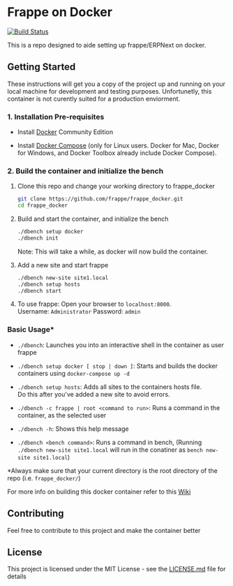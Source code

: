 # Frappe on Docker

[![Build Status](https://travis-ci.org/frappe/frappe_docker.svg?branch=master)](https://travis-ci.org/frappe/frappe_docker)

This is a repo designed to aide setting up frappe/ERPNext on docker.

## Getting Started

These instructions will get you a copy of the project up and running on your local machine for development and testing purposes. Unfortunetly, this container is not curently suited for a production enviorment.

### 1. Installation Pre-requisites

- Install [Docker](https://docs.docker.com/engine/installation) Community Edition

- Install [Docker Compose](https://docs.docker.com/compose/install/) (only for Linux users. Docker for Mac, Docker for Windows, and Docker Toolbox already include Docker Compose).

### 2. Build the container and initialize the bench

1. Clone this repo and change your working directory to frappe_docker

    ```bash
    git clone https://github.com/frappe/frappe_docker.git
    cd frappe_docker
    ```

2. Build and start the container, and initialize the bench

    ```bash
    ./dbench setup docker
    ./dbench init
    ```

    Note: This will take a while, as docker will now build the container.

3. Add a new site and start frappe

    ```bash
    ./dbench new-site site1.local
    ./dbench setup hosts
    ./dbench start
    ```
4. To use frappe: Open your browser to `localhost:8000`.  
  Username: `Administrator` Password: `admin`

### Basic Usage*

- `./dbench`: Launches you into an interactive shell in the container as user frappe

- `./dbench setup docker [ stop | down ]`: Starts and builds the docker containers using `docker-compose up -d`

- `./dbench setup hosts`: Adds all sites to the containers hosts file.  
  Do this after you've added a new site to avoid errors.

- `./dbench -c frappe | root <command to run>`: Runs a command in the container, as the selected user

- `./dbench -h`: Shows this help message

- `./dbench <bench command>`: Runs a command in bench, (Running `./dbench new-site site1.local` will run in the conatiner as `bench new-site site1.local`)

*Always make sure that your current directory is the root directory of the repo (i.e. `frappe_docker/`)

For more info on building this docker container refer to this [Wiki](https://github.com/frappe/frappe_docker/wiki/Hitchhiker's-guide-to-building-this-frappe_docker-image)

## Contributing

Feel free to contribute to this project and make the container better

## License

This project is licensed under the MIT License - see the [LICENSE.md](LICENSE.md) file for details
